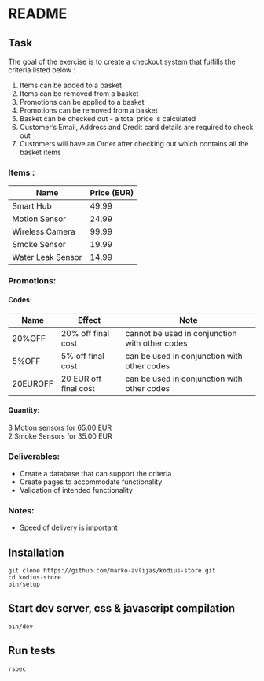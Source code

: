 # README

## Task

The goal of the exercise is to create a checkout system that fulfills the criteria listed below :
1. Items can be added to a basket
2. Items can be removed from a basket
3. Promotions can be applied to a basket
4. Promotions can be removed from a basket
5. Basket can be checked out - a total price is calculated
6. Customer’s Email, Address and Credit card details are required to check out
7. Customers will have an Order after checking out which contains all the basket items

### Items :

| Name               |  Price (EUR) |
|--------------------|--------------|
| Smart Hub          |  49.99       |
| Motion Sensor      |  24.99       |
| Wireless Camera    |  99.99       |
| Smoke Sensor       |  19.99       |
| Water Leak Sensor  |  14.99       |

### Promotions:

#### Codes:

| Name     |  Effect               | Note                    |
|----------|-----------------------|-------------------------|
| 20%OFF   | 20% off final cost    | cannot be used in conjunction with other codes |
| 5%OFF    | 5% off final cost     | can be used in conjunction with other codes |
| 20EUROFF | 20 EUR off final cost | can be used in conjunction with other codes |

#### Quantity:

3 Motion sensors for 65.00 EUR  
2 Smoke Sensors for 35.00 EUR

### Deliverables:
* Create a database that can support the criteria
* Create pages to accommodate functionality
* Validation of intended functionality

### Notes:
* Speed of delivery is important


## Installation

```
git clone https://github.com/marko-avlijas/kodius-store.git
cd kodius-store
bin/setup
```

## Start dev server, css & javascript compilation

```
bin/dev
```

## Run tests

```
rspec
```
